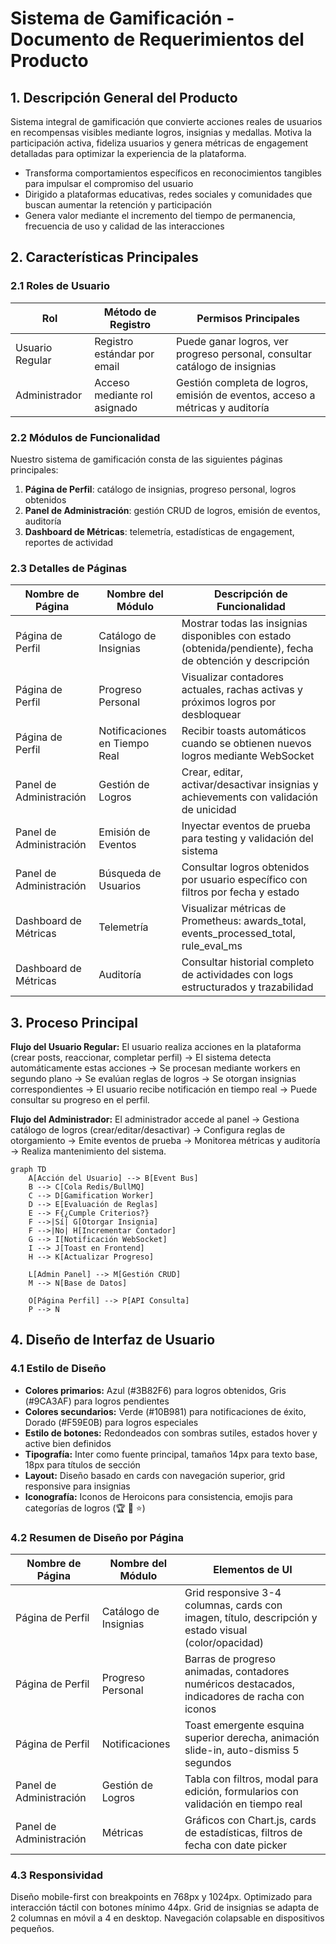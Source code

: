 # Sistema de Gamificación - Documento de Requerimientos del Producto

## 1. Descripción General del Producto

Sistema integral de gamificación que convierte acciones reales de usuarios en recompensas visibles mediante logros, insignias y medallas. Motiva la participación activa, fideliza usuarios y genera métricas de engagement detalladas para optimizar la experiencia de la plataforma.

- Transforma comportamientos específicos en reconocimientos tangibles para impulsar el compromiso del usuario
- Dirigido a plataformas educativas, redes sociales y comunidades que buscan aumentar la retención y participación
- Genera valor mediante el incremento del tiempo de permanencia, frecuencia de uso y calidad de las interacciones

## 2. Características Principales

### 2.1 Roles de Usuario

| Rol | Método de Registro | Permisos Principales |
|-----|-------------------|---------------------|
| Usuario Regular | Registro estándar por email | Puede ganar logros, ver progreso personal, consultar catálogo de insignias |
| Administrador | Acceso mediante rol asignado | Gestión completa de logros, emisión de eventos, acceso a métricas y auditoría |

### 2.2 Módulos de Funcionalidad

Nuestro sistema de gamificación consta de las siguientes páginas principales:

1. **Página de Perfil**: catálogo de insignias, progreso personal, logros obtenidos
2. **Panel de Administración**: gestión CRUD de logros, emisión de eventos, auditoría
3. **Dashboard de Métricas**: telemetría, estadísticas de engagement, reportes de actividad

### 2.3 Detalles de Páginas

| Nombre de Página | Nombre del Módulo | Descripción de Funcionalidad |
|------------------|-------------------|-----------------------------|
| Página de Perfil | Catálogo de Insignias | Mostrar todas las insignias disponibles con estado (obtenida/pendiente), fecha de obtención y descripción |
| Página de Perfil | Progreso Personal | Visualizar contadores actuales, rachas activas y próximos logros por desbloquear |
| Página de Perfil | Notificaciones en Tiempo Real | Recibir toasts automáticos cuando se obtienen nuevos logros mediante WebSocket |
| Panel de Administración | Gestión de Logros | Crear, editar, activar/desactivar insignias y achievements con validación de unicidad |
| Panel de Administración | Emisión de Eventos | Inyectar eventos de prueba para testing y validación del sistema |
| Panel de Administración | Búsqueda de Usuarios | Consultar logros obtenidos por usuario específico con filtros por fecha y estado |
| Dashboard de Métricas | Telemetría | Visualizar métricas de Prometheus: awards_total, events_processed_total, rule_eval_ms |
| Dashboard de Métricas | Auditoría | Consultar historial completo de actividades con logs estructurados y trazabilidad |

## 3. Proceso Principal

**Flujo del Usuario Regular:**
El usuario realiza acciones en la plataforma (crear posts, reaccionar, completar perfil) → El sistema detecta automáticamente estas acciones → Se procesan mediante workers en segundo plano → Se evalúan reglas de logros → Se otorgan insignias correspondientes → El usuario recibe notificación en tiempo real → Puede consultar su progreso en el perfil.

**Flujo del Administrador:**
El administrador accede al panel → Gestiona catálogo de logros (crear/editar/desactivar) → Configura reglas de otorgamiento → Emite eventos de prueba → Monitorea métricas y auditoría → Realiza mantenimiento del sistema.

```mermaid
graph TD
    A[Acción del Usuario] --> B[Event Bus]
    B --> C[Cola Redis/BullMQ]
    C --> D[Gamification Worker]
    D --> E[Evaluación de Reglas]
    E --> F{¿Cumple Criterios?}
    F -->|Sí| G[Otorgar Insignia]
    F -->|No| H[Incrementar Contador]
    G --> I[Notificación WebSocket]
    I --> J[Toast en Frontend]
    H --> K[Actualizar Progreso]
    
    L[Admin Panel] --> M[Gestión CRUD]
    M --> N[Base de Datos]
    
    O[Página Perfil] --> P[API Consulta]
    P --> N
```

## 4. Diseño de Interfaz de Usuario

### 4.1 Estilo de Diseño

- **Colores primarios:** Azul (#3B82F6) para logros obtenidos, Gris (#9CA3AF) para logros pendientes
- **Colores secundarios:** Verde (#10B981) para notificaciones de éxito, Dorado (#F59E0B) para logros especiales
- **Estilo de botones:** Redondeados con sombras sutiles, estados hover y active bien definidos
- **Tipografía:** Inter como fuente principal, tamaños 14px para texto base, 18px para títulos de sección
- **Layout:** Diseño basado en cards con navegación superior, grid responsive para insignias
- **Iconografía:** Iconos de Heroicons para consistencia, emojis para categorías de logros (🏆 🎯 ⭐)

### 4.2 Resumen de Diseño por Página

| Nombre de Página | Nombre del Módulo | Elementos de UI |
|------------------|-------------------|----------------|
| Página de Perfil | Catálogo de Insignias | Grid responsive 3-4 columnas, cards con imagen, título, descripción y estado visual (color/opacidad) |
| Página de Perfil | Progreso Personal | Barras de progreso animadas, contadores numéricos destacados, indicadores de racha con iconos |
| Página de Perfil | Notificaciones | Toast emergente esquina superior derecha, animación slide-in, auto-dismiss 5 segundos |
| Panel de Administración | Gestión de Logros | Tabla con filtros, modal para edición, formularios con validación en tiempo real |
| Panel de Administración | Métricas | Gráficos con Chart.js, cards de estadísticas, filtros de fecha con date picker |

### 4.3 Responsividad

Diseño mobile-first con breakpoints en 768px y 1024px. Optimizado para interacción táctil con botones mínimo 44px. Grid de insignias se adapta de 2 columnas en móvil a 4 en desktop. Navegación colapsable en dispositivos pequeños.